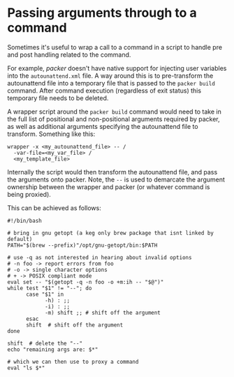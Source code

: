 # Passing arguments through to a command

Sometimes it's useful to wrap a call to a command in a script to handle pre and post handling related to the command.

For example, *packer* doesn't have native support for injecting user variables into the `autounattend.xml` file. A way around this is to pre-transform the autounattend file into a temporary file that is passed to the `packer build` command. After command execution (regardless of exit status) this temporary file needs to be deleted.

A wrapper script around the `packer build` command would need to take in the full list of positional and non-positional arguments required by packer, as well as additional arguments specifying the autounattend file to transform. Something like this:

```shell
wrapper -x <my_autounattend_file> -- /
  -var-file=<my_var_file> /
  <my_template_file>
```

Internally the script would then transform the autounattend file, and pass the arguments onto packer. Note, the `--` is used to demarcate the argument ownership between the wrapper and packer (or whatever command is being proxied).

This can be achieved as follows:

```shell
#!/bin/bash

# bring in gnu getopt (a keg only brew package that isnt linked by default)
PATH="$(brew --prefix)"/opt/gnu-getopt/bin:$PATH

# use -q as not interested in hearing about invalid options
# -n foo -> report errors from foo
# -o -> single character options
# + -> POSIX compliant mode
eval set -- "$(getopt -q -n foo -o +m:ih -- "$@")"
while test "$1" != "--"; do 
      case "$1" in
            -h) : ;;
            -i) : ;;
            -m) shift ;; # shift off the argument
      esac
      shift  # shift off the argument
done

shift  # delete the "--"
echo "remaining args are: $*"

# which we can then use to proxy a command
eval "ls $*"
```
